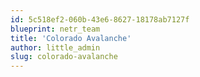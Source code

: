 ```yaml
---
id: 5c518ef2-060b-43e6-8627-18178ab7127f
blueprint: netr_team
title: 'Colorado Avalanche'
author: little_admin
slug: colorado-avalanche
---
```

